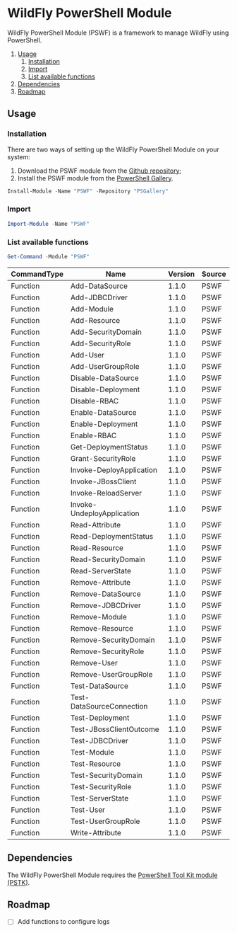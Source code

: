 # WildFly PowerShell Module

WildFly PowerShell Module (PSWF) is a framework to manage WildFly using PowerShell.

<!-- TOC depthFrom:2 depthTo:6 withLinks:1 updateOnSave:1 orderedList:1 -->

1.  [Usage](#usage)
    1.  [Installation](#installation)
    2.  [Import](#import)
    3.  [List available functions](#list-available-functions)
2.  [Dependencies](#dependencies)
3.  [Roadmap](#roadmap)

<!-- /TOC -->

## Usage

### Installation

There are two ways of setting up the WildFly PowerShell Module on your system:
1.  Download the PSWF module from the [Github repository](https://github.com/Akaizoku/PSWF);
2.  Install the PSWF module from the [PowerShell Gallery](https://www.powershellgallery.com/packages/PSWF).

```powershell
Install-Module -Name "PSWF" -Repository "PSGallery"
```

### Import

```powershell
Import-Module -Name "PSWF"
```

### List available functions

```powershell
Get-Command -Module "PSWF"
```

| CommandType | Name                       | Version | Source |
| ----------- | -------------------------- | ------- | ------ |
| Function    | Add-DataSource             | 1.1.0   | PSWF   |
| Function    | Add-JDBCDriver             | 1.1.0   | PSWF   |
| Function    | Add-Module                 | 1.1.0   | PSWF   |
| Function    | Add-Resource               | 1.1.0   | PSWF   |
| Function    | Add-SecurityDomain         | 1.1.0   | PSWF   |
| Function    | Add-SecurityRole           | 1.1.0   | PSWF   |
| Function    | Add-User                   | 1.1.0   | PSWF   |
| Function    | Add-UserGroupRole          | 1.1.0   | PSWF   |
| Function    | Disable-DataSource         | 1.1.0   | PSWF   |
| Function    | Disable-Deployment         | 1.1.0   | PSWF   |
| Function    | Disable-RBAC               | 1.1.0   | PSWF   |
| Function    | Enable-DataSource          | 1.1.0   | PSWF   |
| Function    | Enable-Deployment          | 1.1.0   | PSWF   |
| Function    | Enable-RBAC                | 1.1.0   | PSWF   |
| Function    | Get-DeploymentStatus       | 1.1.0   | PSWF   |
| Function    | Grant-SecurityRole         | 1.1.0   | PSWF   |
| Function    | Invoke-DeployApplication   | 1.1.0   | PSWF   |
| Function    | Invoke-JBossClient         | 1.1.0   | PSWF   |
| Function    | Invoke-ReloadServer        | 1.1.0   | PSWF   |
| Function    | Invoke-UndeployApplication | 1.1.0   | PSWF   |
| Function    | Read-Attribute             | 1.1.0   | PSWF   |
| Function    | Read-DeploymentStatus      | 1.1.0   | PSWF   |
| Function    | Read-Resource              | 1.1.0   | PSWF   |
| Function    | Read-SecurityDomain        | 1.1.0   | PSWF   |
| Function    | Read-ServerState           | 1.1.0   | PSWF   |
| Function    | Remove-Attribute           | 1.1.0   | PSWF   |
| Function    | Remove-DataSource          | 1.1.0   | PSWF   |
| Function    | Remove-JDBCDriver          | 1.1.0   | PSWF   |
| Function    | Remove-Module              | 1.1.0   | PSWF   |
| Function    | Remove-Resource            | 1.1.0   | PSWF   |
| Function    | Remove-SecurityDomain      | 1.1.0   | PSWF   |
| Function    | Remove-SecurityRole        | 1.1.0   | PSWF   |
| Function    | Remove-User                | 1.1.0   | PSWF   |
| Function    | Remove-UserGroupRole       | 1.1.0   | PSWF   |
| Function    | Test-DataSource            | 1.1.0   | PSWF   |
| Function    | Test-DataSourceConnection  | 1.1.0   | PSWF   |
| Function    | Test-Deployment            | 1.1.0   | PSWF   |
| Function    | Test-JBossClientOutcome    | 1.1.0   | PSWF   |
| Function    | Test-JDBCDriver            | 1.1.0   | PSWF   |
| Function    | Test-Module                | 1.1.0   | PSWF   |
| Function    | Test-Resource              | 1.1.0   | PSWF   |
| Function    | Test-SecurityDomain        | 1.1.0   | PSWF   |
| Function    | Test-SecurityRole          | 1.1.0   | PSWF   |
| Function    | Test-ServerState           | 1.1.0   | PSWF   |
| Function    | Test-User                  | 1.1.0   | PSWF   |
| Function    | Test-UserGroupRole         | 1.1.0   | PSWF   |
| Function    | Write-Attribute            | 1.1.0   | PSWF   |

## Dependencies

The WildFly PowerShell Module requires the [PowerShell Tool Kit module (PSTK)](https://www.powershellgallery.com/packages/PSTK).

## Roadmap

-   [ ] Add functions to configure logs

